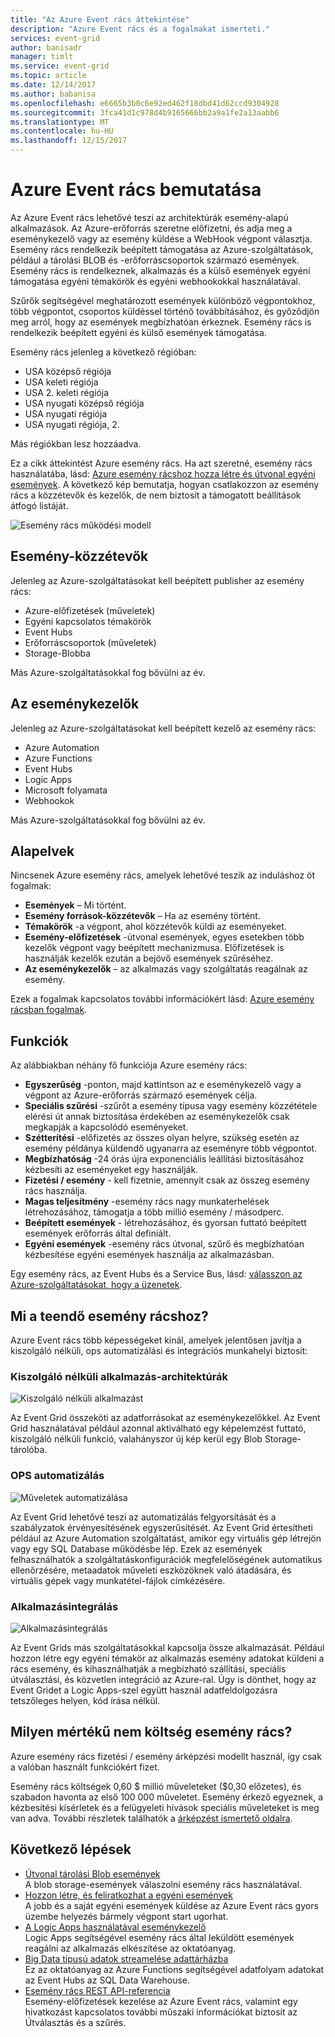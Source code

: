 ```yaml
---
title: "Az Azure Event rács áttekintése"
description: "Azure Event rács és a fogalmakat ismerteti."
services: event-grid
author: banisadr
manager: timlt
ms.service: event-grid
ms.topic: article
ms.date: 12/14/2017
ms.author: babanisa
ms.openlocfilehash: e6665b3b0c6e92ed462f18dbd41d62ccd9304928
ms.sourcegitcommit: 3fca41d1c978d4b9165666bb2a9a1fe2a13aabb6
ms.translationtype: MT
ms.contentlocale: hu-HU
ms.lasthandoff: 12/15/2017
---
```

# <a name="an-introduction-to-azure-event-grid"></a>Azure Event rács bemutatása

Az Azure Event rács lehetővé teszi az architektúrák esemény-alapú alkalmazások. Az Azure-erőforrás szeretne előfizetni, és adja meg a eseménykezelő vagy az esemény küldése a WebHook végpont választja. Esemény rács rendelkezik beépített támogatása az Azure-szolgáltatások, például a tárolási BLOB és -erőforráscsoportok származó események. Esemény rács is rendelkeznek, alkalmazás és a külső események egyéni támogatása egyéni témakörök és egyéni webhookokkal használatával. 

Szűrők segítségével meghatározott események különböző végpontokhoz, több végpontot, csoportos küldéssel történő továbbításához, és győződjön meg arról, hogy az események megbízhatóan érkeznek. Esemény rács is rendelkezik beépített egyéni és külső események támogatása.

Esemény rács jelenleg a következő régióban:

* USA középső régiója
*   USA keleti régiója
*   USA 2. keleti régiója
*   USA nyugati középső régiója
*   USA nyugati régiója
*   USA nyugati régiója, 2.

Más régiókban lesz hozzáadva.

Ez a cikk áttekintést Azure esemény rács. Ha azt szeretné, esemény rács használatába, lásd: [Azure esemény rácshoz hozza létre és útvonal egyéni események](custom-event-quickstart.md). A következő kép bemutatja, hogyan csatlakozzon az esemény rács a közzétevők és kezelők, de nem biztosít a támogatott beállítások átfogó listáját.

![Esemény rács működési modell](./media/overview/event-grid-functional-model.png)

## <a name="event-publishers"></a>Esemény-közzétevők

Jelenleg az Azure-szolgáltatásokat kell beépített publisher az esemény rács:

* Azure-előfizetések (műveletek)
* Egyéni kapcsolatos témakörök
* Event Hubs
* Erőforráscsoportok (műveletek)
* Storage-Blobba

Más Azure-szolgáltatásokkal fog bővülni az év.

## <a name="event-handlers"></a>Az eseménykezelők

Jelenleg az Azure-szolgáltatásokat kell beépített kezelő az esemény rács: 

* Azure Automation
* Azure Functions
* Event Hubs
* Logic Apps
* Microsoft folyamata
* Webhookok

Más Azure-szolgáltatásokkal fog bővülni az év.

## <a name="concepts"></a>Alapelvek

Nincsenek Azure esemény rács, amelyek lehetővé teszik az induláshoz öt fogalmak:

* **Események** – Mi történt.
* **Esemény források-közzétevők** – Ha az esemény történt.
* **Témakörök** -a végpont, ahol közzétevők küldi az eseményeket.
* **Esemény-előfizetések** -útvonal események, egyes esetekben több kezelők végpont vagy beépített mechanizmusa. Előfizetések is használják kezelők ezután a bejövő események szűréséhez.
* **Az eseménykezelők** – az alkalmazás vagy szolgáltatás reagálnak az esemény.

Ezek a fogalmak kapcsolatos további információkért lásd: [Azure esemény rácsban fogalmak](concepts.md).

## <a name="capabilities"></a>Funkciók

Az alábbiakban néhány fő funkciója Azure esemény rács:

* **Egyszerűség** -ponton, majd kattintson az e eseménykezelő vagy a végpont az Azure-erőforrás származó események célja.
* **Speciális szűrési** -szűrőt a esemény típusa vagy esemény közzététele elérési út annak biztosítása érdekében az eseménykezelők csak megkapják a kapcsolódó eseményeket.
* **Szétterítési** -előfizetés az összes olyan helyre, szükség esetén az esemény példánya küldendő ugyanarra az eseményre több végpontot.
* **Megbízhatóság** -24 órás újra exponenciális leállítási biztosításához kézbesíti az eseményeket egy használják.
* **Fizetési / esemény** - kell fizetnie, amennyit csak az összeg esemény rács használja.
* **Magas teljesítmény** -esemény rács nagy munkaterhelések létrehozásához, támogatja a több millió esemény / másodperc.
* **Beépített események** - létrehozásához, és gyorsan futtató beépített események erőforrás által definiált.
* **Egyéni események** -esemény rács útvonal, szűrő és megbízhatóan kézbesítése egyéni események használja az alkalmazásban.

Egy esemény rács, az Event Hubs és a Service Bus, lásd: [válasszon az Azure-szolgáltatásokat, hogy a üzenetek](compare-messaging-services.md).

## <a name="what-can-i-do-with-event-grid"></a>Mi a teendő esemény rácshoz?

Azure Event rács több képességeket kínál, amelyek jelentősen javítja a kiszolgáló nélküli, ops automatizálási és integrációs munkahelyi biztosít: 

### <a name="serverless-application-architectures"></a>Kiszolgáló nélküli alkalmazás-architektúrák

![Kiszolgáló nélküli alkalmazást](./media/overview/serverless_web_app.png)

Az Event Grid összeköti az adatforrásokat az eseménykezelőkkel. Az Event Grid használatával például azonnal aktiválható egy képelemzést futtató, kiszolgáló nélküli funkció, valahányszor új kép kerül egy Blob Storage-tárolóba. 

### <a name="ops-automation"></a>OPS automatizálás

![Műveletek automatizálása](./media/overview/Ops_automation.png)

Az Event Grid lehetővé teszi az automatizálás felgyorsítását és a szabályzatok érvényesítésének egyszerűsítését. Az Event Grid értesítheti például az Azure Automation szolgáltatást, amikor egy virtuális gép létrejön vagy egy SQL Database működésbe lép. Ezek az események felhasználhatók a szolgáltatáskonfigurációk megfelelőségének automatikus ellenőrzésére, metaadatok műveleti eszközöknek való átadására, és virtuális gépek vagy munkatétel-fájlok címkézésére.

### <a name="application-integration"></a>Alkalmazásintegrálás

![Alkalmazásintegrálás](./media/overview/app_integration.png)

Az Event Grids más szolgáltatásokkal kapcsolja össze alkalmazását. Például hozzon létre egy egyéni témakör az alkalmazás esemény adatokat küldeni a rács esemény, és kihasználhatják a megbízható szállítási, speciális útválasztási, és közvetlen integráció az Azure-ral. Úgy is dönthet, hogy az Event Gridet a Logic Apps-szel együtt használ adatfeldolgozásra tetszőleges helyen, kód írása nélkül. 

## <a name="how-much-does-event-grid-cost"></a>Milyen mértékű nem költség esemény rács?

Azure esemény rács fizetési / esemény árképzési modellt használ, így csak a valóban használt funkciókért fizet.

Esemény rács költségek 0,60 $ millió műveleteket ($0,30 előzetes), és szabadon havonta az első 100 000 műveletet. Esemény érkező egyeznek, a kézbesítési kísérletek és a felügyeleti hívások speciális műveleteket is meg van adva.  További részletek találhatók a [árképzést ismertető oldalra](https://azure.microsoft.com/pricing/details/event-grid/).

## <a name="next-steps"></a>Következő lépések

* [Útvonal tárolási Blob események](../storage/blobs/storage-blob-event-quickstart.md?toc=%2fazure%2fevent-grid%2ftoc.json)  
  A blob storage-események válaszolni esemény rács használatával.
* [Hozzon létre, és feliratkozhat a egyéni események](custom-event-quickstart.md)  
  A jobb és a saját egyéni események küldése az Azure Event rács gyors üzembe helyezés bármely végpont start ugorhat.
* [A Logic Apps használatával eseménykezelő](monitor-virtual-machine-changes-event-grid-logic-app.md)  
  Logic Apps segítségével esemény rács által leküldött események reagálni az alkalmazás elkészítése az oktatóanyag.
* [Big Data típusú adatok streamelése adattárházba](event-grid-event-hubs-integration.md)  
  Ez az oktatóanyag az Azure Functions segítségével adatfolyam adatokat az Event Hubs az SQL Data Warehouse.
* [Esemény rács REST API-referencia](/rest/api/eventgrid)  
  Esemény-előfizetések kezelése az Azure Event rács, valamint egy hivatkozást kapcsolatos további műszaki információkat biztosít az Útválasztás és a szűrés.